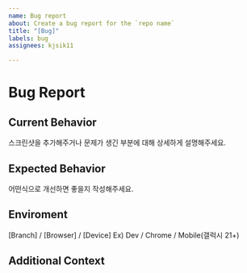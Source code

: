 ```yaml
---
name: Bug report
about: Create a bug report for the `repo name`
title: "[Bug]"
labels: bug
assignees: kjsik11

---
```


# Bug Report

## Current Behavior

스크린샷을 추가해주거나 문제가 생긴 부분에 대해 상세하게 설명해주세요.

## Expected Behavior

어떤식으로 개선하면 좋을지 작성해주세요.

## Enviroment

[Branch] / [Browser] / [Device]
Ex) Dev / Chrome / Mobile(갤럭시 21+)

## Additional Context
